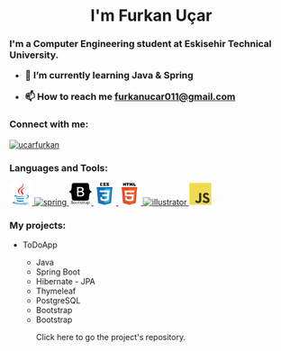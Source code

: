 <h1 align="center">I'm Furkan Uçar</h1>
<h3 align="left">I'm a Computer Engineering student at Eskisehir Technical University.
  
- 🌱 I’m currently learning **Java & Spring**

- 📫 How to reach me **furkanucar011@gmail.com**

<h3 align="left">Connect with me:</h3>
<p align="left">
<a href="https://linkedin.com/in/ucarfurkan" target="blank"><img align="center" src="https://raw.githubusercontent.com/rahuldkjain/github-profile-readme-generator/master/src/images/icons/Social/linked-in-alt.svg" alt="ucarfurkan" height="30" width="40" /></a>
</p>

<h3 align="left">Languages and Tools:</h3>
<p align="left"> <a href="https://www.java.com" target="_blank" rel="noreferrer"> <img src="https://raw.githubusercontent.com/devicons/devicon/master/icons/java/java-original.svg" alt="java" width="40" height="40"/> </a><a href="https://spring.io/" target="_blank" rel="noreferrer"> <img src="https://www.vectorlogo.zone/logos/springio/springio-icon.svg" alt="spring" width="40" height="40"/> </a> <a href="https://getbootstrap.com" target="_blank" rel="noreferrer"> <img src="https://raw.githubusercontent.com/devicons/devicon/master/icons/bootstrap/bootstrap-plain-wordmark.svg" alt="bootstrap" width="40" height="40"/> </a> <a href="https://www.w3schools.com/css/" target="_blank" rel="noreferrer"> <img src="https://raw.githubusercontent.com/devicons/devicon/master/icons/css3/css3-original-wordmark.svg" alt="css3" width="40" height="40"/> </a> <a href="https://www.w3.org/html/" target="_blank" rel="noreferrer"> <img src="https://raw.githubusercontent.com/devicons/devicon/master/icons/html5/html5-original-wordmark.svg" alt="html5" width="40" height="40"/> </a> <a href="https://www.adobe.com/in/products/illustrator.html" target="_blank" rel="noreferrer"> <img src="https://www.vectorlogo.zone/logos/adobe_illustrator/adobe_illustrator-icon.svg" alt="illustrator" width="40" height="40"/> </a> <a href="https://developer.mozilla.org/en-US/docs/Web/JavaScript" target="_blank" rel="noreferrer"> <img src="https://raw.githubusercontent.com/devicons/devicon/master/icons/javascript/javascript-original.svg" alt="javascript" width="40" height="40"/> </a>  </p>

 <h3 align="left">My projects:</h3>
  <ul>
    <li>ToDoApp</li>
    <ul>
      <li>Java</li>
      <li>Spring Boot</li>
      <li>Hibernate - JPA</li>
      <li>Thymeleaf</li>
      <li>PostgreSQL</li>
      <li>Bootstrap</li>
      <li>Bootstrap</li>
      <p>Click <span onclick="window.location.href='https://github.com/ucarfurkan/ToDoApp'">here</span> to go the project's repository.</p>
    </ul>
  <ul>

    
